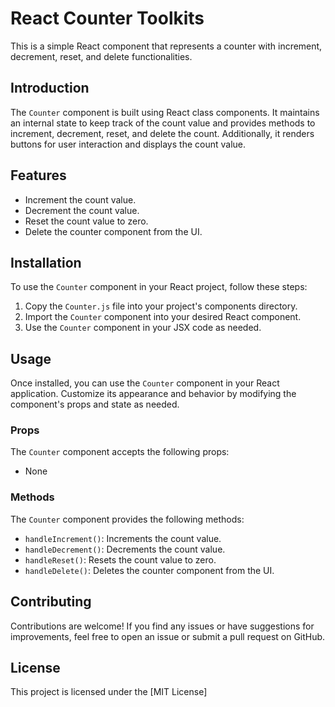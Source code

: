 

# React Counter Toolkits

This is a simple React component that represents a counter with increment, decrement, reset, and delete functionalities.


## Introduction

The `Counter` component is built using React class components. It maintains an internal state to keep track of the count value and provides methods to increment, decrement, reset, and delete the count. Additionally, it renders buttons for user interaction and displays the count value.

## Features

- Increment the count value.
- Decrement the count value.
- Reset the count value to zero.
- Delete the counter component from the UI.

## Installation

To use the `Counter` component in your React project, follow these steps:

1. Copy the `Counter.js` file into your project's components directory.
2. Import the `Counter` component into your desired React component.
3. Use the `Counter` component in your JSX code as needed.




## Usage

Once installed, you can use the `Counter` component in your React application. Customize its appearance and behavior by modifying the component's props and state as needed.

### Props

The `Counter` component accepts the following props:

- None

### Methods

The `Counter` component provides the following methods:

- `handleIncrement()`: Increments the count value.
- `handleDecrement()`: Decrements the count value.
- `handleReset()`: Resets the count value to zero.
- `handleDelete()`: Deletes the counter component from the UI.

## Contributing

Contributions are welcome! If you find any issues or have suggestions for improvements, feel free to open an issue or submit a pull request on GitHub.

## License

This project is licensed under the [MIT License]

